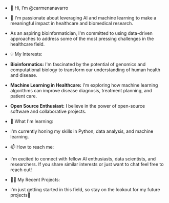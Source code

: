 - 👋 Hi, I’m @carmenanavarro
- 👀 I'm passionate about leveraging AI and machine learning to make a meaningful impact in healthcare and biomedical research.
- As an aspiring bioinformatician, I'm committed to using data-driven approaches to address some of the most pressing challenges in the healthcare field. 
-  💡 My Interests:
- **Bioinformatics:** I'm fascinated by the potential of genomics and computational biology to transform our understanding of human health and disease.

- **Machine Learning in Healthcare:** I'm exploring how machine learning algorithms can improve disease diagnosis, treatment planning, and patient care.

- **Open Source Enthusiast:** I believe in the power of open-source software and collaborative projects.
- 🌱 What I'm learning:
- I'm currently honing my skills in Python, data analysis, and machine learning. 
- 📫 How to reach me:
- I'm excited to connect with fellow AI enthusiasts, data scientists, and researchers. If you share similar interests or just want to chat feel free to reach out!
- 👩‍💻 My Recent Projects:
- I'm just getting started in this field, so stay on the lookout for my future projects👀
